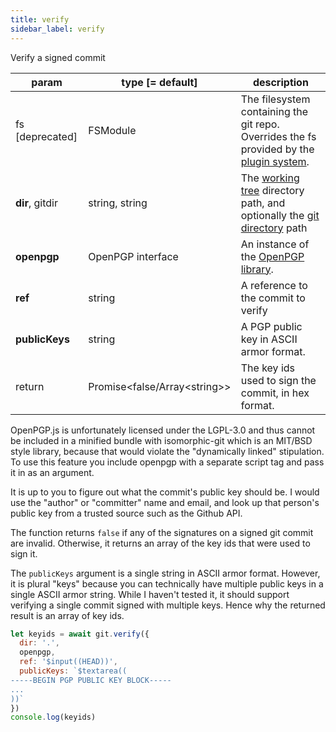 ```yaml
---
title: verify
sidebar_label: verify
---
```


Verify a signed commit

| param           | type [= default]                 | description                                                                                                    |
| --------------- | -------------------------------- | -------------------------------------------------------------------------------------------------------------- |
| fs [deprecated] | FSModule                         | The filesystem containing the git repo. Overrides the fs provided by the [plugin system](./plugin_fs.md).      |
| **dir**, gitdir | string, string                   | The [working tree](dir-vs-gitdir.md) directory path, and optionally the [git directory](dir-vs-gitdir.md) path |
| **openpgp**     | OpenPGP interface                | An instance of the [OpenPGP library](https://unpkg.com/openpgp@2.6.2).                                         |
| **ref**         | string                           | A reference to the commit to verify                                                                            |
| **publicKeys**  | string                           | A PGP public key in ASCII armor format.                                                                        |
| return          | Promise\<false/Array\<string\>\> | The key ids used to sign the commit, in hex format.                                                            |

<aside>
OpenPGP.js is unfortunately licensed under the LGPL-3.0 and thus cannot be included in a minified bundle with
isomorphic-git which is an MIT/BSD style library, because that would violate the "dynamically linked" stipulation.
To use this feature you include openpgp with a separate script tag and pass it in as an argument.
</aside>

It is up to you to figure out what the commit's public key should be.
I would use the "author" or "committer" name and email, and look up
that person's public key from a trusted source such as the Github API.

The function returns `false` if any of the signatures on a signed git commit are invalid.
Otherwise, it returns an array of the key ids that were used to sign it.

The `publicKeys` argument is a single string in ASCII armor format. However, it is plural "keys" because
you can technically have multiple public keys in a single ASCII armor string. While I haven't tested it, it
should support verifying a single commit signed with multiple keys. Hence why the returned result is an array of key ids.

```js live
let keyids = await git.verify({
  dir: '.',
  openpgp,
  ref: '$input((HEAD))',
  publicKeys: `$textarea((
-----BEGIN PGP PUBLIC KEY BLOCK-----
...
))`
})
console.log(keyids)
```
